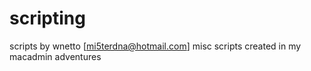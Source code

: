 # scripting
scripts by wnetto [mi5terdna@hotmail.com]
misc scripts created in my macadmin adventures
